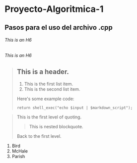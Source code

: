 # Proyecto-Algoritmica-1
## Pasos para el uso del archivo .cpp


###### This is an H6
###### This is an H6 #######


> ## This is a header.
> 
> 1.   This is the first list item.
> 2.   This is the second list item.
> 
> Here's some example code:
> 
>     return shell_exec("echo $input | $markdown_script");
>     


> This is the first level of quoting.
>
> > This is nested blockquote.
>
> Back to the first level.
> 


<ol>
<li>Bird</li>
<li>McHale</li>
<li>Parish</li>
</ol>


